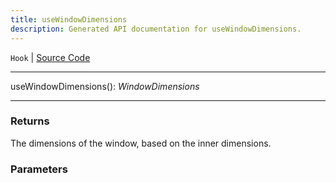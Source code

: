 ```yaml
---
title: useWindowDimensions
description: Generated API documentation for useWindowDimensions.
---
```


`Hook` | [Source Code](https://github.com/mrCamelCode/jtjs/blob/ddfaeb1a2c9bf793372bb41076f65f452b124091/libs/react/lib/hooks/use-window-dimensions.hook.ts#L11)

---

useWindowDimensions(): _WindowDimensions_

---

### Returns
The dimensions of the window, based on the inner dimensions.

### Parameters

